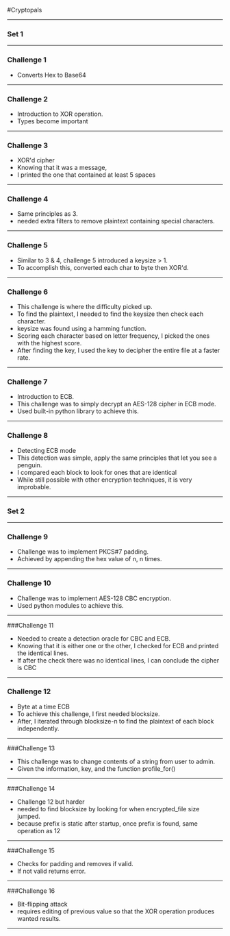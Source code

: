 #Cryptopals

---
### Set 1
 ---
### Challenge 1

- Converts Hex to Base64
---
### Challenge 2

- Introduction to XOR operation.
- Types become important
---

### Challenge 3
- XOR'd cipher
- Knowing that it was a message,
- I printed the one that contained at least 5 spaces
---
### Challenge 4
- Same principles as 3.
- needed extra filters to remove plaintext containing special characters.
---
### Challenge 5
- Similar to 3 & 4, challenge 5 introduced a keysize > 1.
- To accomplish this, converted each char to byte then XOR'd.
---
### Challenge 6
- This challenge is where the difficulty picked up.
- To find the plaintext, I needed to find the keysize then check each character.
- keysize was found using a hamming function.
- Scoring each character based on letter frequency, I picked the ones with the highest score.
- After finding the key, I used the key to decipher the entire file at a faster rate.
---
### Challenge 7
- Introduction to ECB.
- This challenge was to simply decrypt an AES-128 cipher in ECB mode.
- Used built-in python library to achieve this.
---
### Challenge 8
- Detecting ECB mode
- This detection was simple, apply the same principles that let you see a penguin.
- I compared each block to look for ones that are identical
- While still possible with other encryption techniques, it is very improbable.
---
### Set 2
---
### Challenge 9
- Challenge was to implement PKCS#7 padding.
- Achieved by appending the hex value of n, n times.
---
### Challenge 10
- Challenge was to implement AES-128 CBC encryption.
- Used python modules to achieve this.
---
###Challenge 11
- Needed to create a detection oracle for CBC and ECB.
- Knowing that it is either one or the other, I checked for ECB and printed the identical lines.
- If after the check there was no identical lines, I can conclude the cipher is CBC
---
### Challenge 12
- Byte at a time ECB
- To achieve this challenge, I first needed blocksize.
- After, I iterated through blocksize-n to find the plaintext of each block independently.
---
###Challenge 13
- This challenge was to change contents of a string from user to admin.
- Given the information, key, and the function profile_for()
---
###Challenge 14
- Challenge 12 but harder
- needed to find blocksize by looking for when encrypted_file size jumped.
- because prefix is static after startup, once prefix is found, same operation as 12
---
###Challenge 15
- Checks for padding and removes if valid.
- If not valid returns error.
---
###Challenge 16
- Bit-flipping attack
- requires editing of previous value so that the XOR operation produces wanted results.
---
